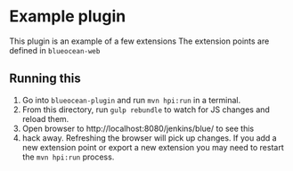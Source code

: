 # Example plugin

This plugin is an example of a few extensions
The extension points are defined in `blueocean-web`

## Running this

1) Go into `blueocean-plugin` and run `mvn hpi:run` in a terminal. 
2) From this directory, run `gulp rebundle` to watch for JS changes and reload them.
3) Open browser to http://localhost:8080/jenkins/blue/ to see this
4) hack away. Refreshing the browser will pick up changes. If you add a new extension point or export a new extension you may need to restart the `mvn hpi:run` process. 
